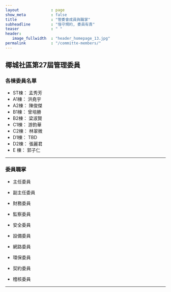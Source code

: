 ```yaml
---
layout              : page
show_meta           : false
title               : "管委會成員與職掌"
subheadline         : "恪守規約, 委員有責"
teaser              : " "
header:
   image_fullwidth  : "header_homepage_13.jpg"
permalink           : "/committe-members/"
---
```


## 椰城社區第27屆管理委員

### 各棟委員名單
* ST棟： 孟秀芳
* A1棟： 洪堯宇
* A2棟： 陳俊傑
* B1棟： 曾培勝
* B2棟： 梁淑賢
* C1棟： 游鈞華
* C2棟： 林翠微
* D1棟： TBD
* D2棟： 張麗君
* E 棟： 郭子仁

---
### 委員職掌
* 主任委員
* 副主任委員
* 財務委員
* 監察委員

* 安全委員
* 設備委員
* 網路委員
* 環保委員
* 契約委員
* 稽核委員

---




